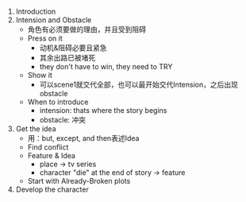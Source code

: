 1. Introduction
2. Intension and Obstacle
   - 角色有必须要做的理由，并且受到阻碍 
   - Press on it
	   - 动机&阻碍必要且紧急
	   - 其余出路已被堵死
	   - they don't have to win, they need to TRY
   - Show it
	   - 可以scene1就交代全部，也可以最开始交代Intension，之后出现obstacle
   - When to introduce
	   - intension: thats where the story begins
	   - obstacle: 冲突
3. Get the idea
	- 用：but, except, and then表述Idea
	- Find conflict
	- Feature & Idea
		- place -> tv series
		- character "die" at the end of story -> feature
	- Start with Already-Broken plots
4. Develop the character